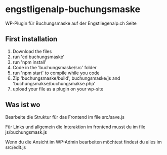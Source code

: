 # engstligenalp-buchungsmaske
WP-Plugin für Buchungsmaske auf der Engstliegenalp.ch Seite


## First installation

1. Download the files
2. run 'cd buchungsmaske'
3. run 'npm install'
4. Code in the 'buchungsmaske/src' folder
5. run 'npm start' to compile while you code
6. Zip 'buchungsmaske/build', buchungsmaske/js and 'buchungsmakse/buchungsmakse.php' 
7. upload your file as a plugin on your wp-site

## Was ist wo

Bearbeite die Struktur für das Frontend im file src/save.js

Für Links und allgemein die Interaktion im frontend musst du im file js/buchungsmask.js

Wenn du die Ansicht im WP-Admin bearbeiten möchtest findest du alles im src/edit.js
